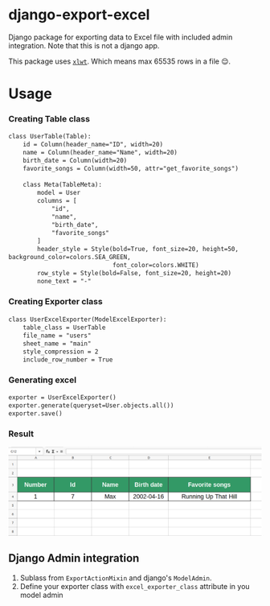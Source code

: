 # django-export-excel

Django package for exporting data to Excel file with included admin integration.
Note that this is not a django app.

This package uses [`xlwt`](https://github.com/python-excel/xlwt). Which means max 65535 rows in a file 😌.

# Usage


### Creating Table class
```
class UserTable(Table):
    id = Column(header_name="ID", width=20)
    name = Column(header_name="Name", width=20)
    birth_date = Column(width=20)
    favorite_songs = Column(width=50, attr="get_favorite_songs")

    class Meta(TableMeta):
        model = User
        columns = [
            "id",
            "name",
            "birth_date",
            "favorite_songs"
        ]
        header_style = Style(bold=True, font_size=20, height=50, background_color=colors.SEA_GREEN,
                             font_color=colors.WHITE)
        row_style = Style(bold=False, font_size=20, height=20)
        none_text = "-"
```
### Creating Exporter class
```
class UserExcelExporter(ModelExcelExporter):
    table_class = UserTable
    file_name = "users"
    sheet_name = "main"
    style_compression = 2
    include_row_number = True
```

### Generating excel
```
exporter = UserExcelExporter()
exporter.generate(queryset=User.objects.all())
exporter.save()
```
### Result
![alt text](https://github.com/AzikDeveloper/django-export-excel/blob/master/result.png)

## Django Admin integration
1. Sublass from `ExportActionMixin` and django's `ModelAdmin`.
2. Define your exporter class with  `excel_exporter_class` attribute in you model admin
